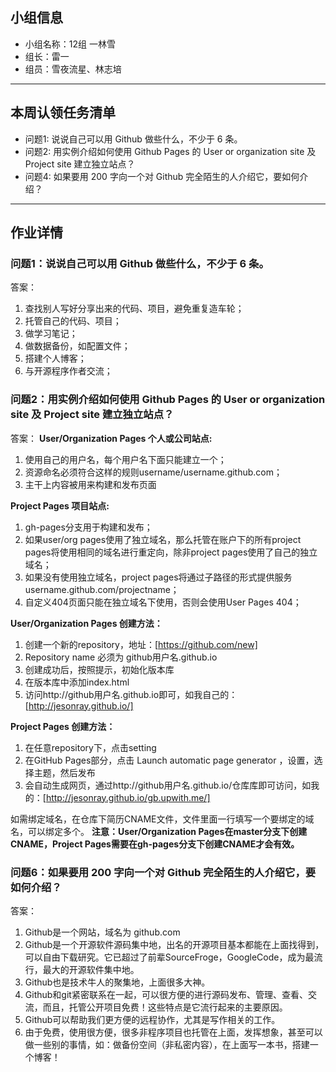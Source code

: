 ## 小组信息
- 小组名称：12组 一林雪
- 组长：雷一
- 组员：雪夜流星、林志培

----
## 本周认领任务清单
- 问题1: 说说自己可以用 Github 做些什么，不少于 6 条。
- 问题2: 用实例介绍如何使用 Github Pages 的 User or organization site 及 Project site 建立独立站点？
- 问题4: 如果要用 200 字向一个对 Github 完全陌生的人介绍它，要如何介绍？

-----
## 作业详情
### 问题1：说说自己可以用 Github 做些什么，不少于 6 条。
答案：

1. 查找别人写好分享出来的代码、项目，避免重复造车轮；
2. 托管自己的代码、项目；
3. 做学习笔记；
4. 做数据备份，如配置文件；
5. 搭建个人博客；
6. 与开源程序作者交流；

### 问题2：用实例介绍如何使用 Github Pages 的 User or organization site 及 Project site 建立独立站点？
答案：
**User/Organization Pages 个人或公司站点:**

1. 使用自己的用户名，每个用户名下面只能建立一个；
2. 资源命名必须符合这样的规则username/username.github.com；
3. 主干上内容被用来构建和发布页面

**Project Pages 项目站点:**

1. gh-pages分支用于构建和发布；
2. 如果user/org pages使用了独立域名，那么托管在账户下的所有project pages将使用相同的域名进行重定向，除非project pages使用了自己的独立域名；
3. 如果没有使用独立域名，project pages将通过子路径的形式提供服务username.github.com/projectname；
4. 自定义404页面只能在独立域名下使用，否则会使用User Pages 404；

**User/Organization Pages 创建方法：**

1. 创建一个新的repository，地址：[https://github.com/new]
2. Repository name 必须为 github用户名.github.io
3. 创建成功后，按照提示，初始化版本库
4. 在版本库中添加index.html
5. 访问http://github用户名.github.io即可，如我自己的：[http://jesonray.github.io/]

**Project Pages 创建方法：**

1. 在任意repository下，点击setting
2. 在GitHub Pages部分，点击 Launch automatic page generator ，设置，选择主题，然后发布
3. 会自动生成网页，通过http://github用户名.github.io/仓库库即可访问，如我的：[http://jesonray.github.io/gb.upwith.me/]

如需绑定域名，在仓库下简历CNAME文件，文件里面一行填写一个要绑定的域名，可以绑定多个。
**注意：User/Organization Pages在master分支下创建CNAME，Project Pages需要在gh-pages分支下创建CNAME才会有效。**

### 问题6：如果要用 200 字向一个对 Github 完全陌生的人介绍它，要如何介绍？
答案：

1. Github是一个网站，域名为 github.com
2. Github是一个开源软件源码集中地，出名的开源项目基本都能在上面找得到，可以自由下载研究。它已超过了前辈SourceFroge，GoogleCode，成为最流行，最大的开源软件集中地。
3. Github也是技术牛人的聚集地，上面很多大神。
4. Github和git紧密联系在一起，可以很方便的进行源码发布、管理、查看、交流，而且，托管公开项目免费！这些特点是它流行起来的主要原因。
5. Github可以帮助我们更方便的远程协作，尤其是写作相关的工作。
6. 由于免费，使用很方便，很多非程序项目也托管在上面，发挥想象，甚至可以做一些别的事情，如：做备份空间（非私密内容），在上面写一本书，搭建一个博客！

